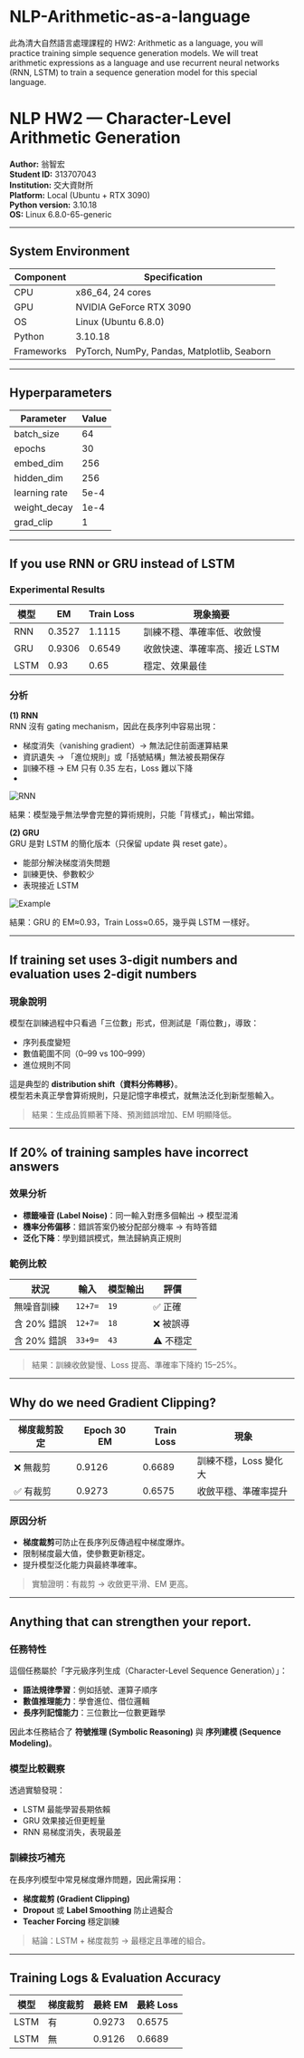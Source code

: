 # NLP-Arithmetic-as-a-language
此為清大自然語言處理課程的 HW2: Arithmetic as a language, you will practice training simple sequence generation models. We will treat arithmetic expressions as a language and use recurrent neural networks (RNN, LSTM) to train a sequence generation model for this special language. 

# NLP HW2 — Character-Level Arithmetic Generation  
**Author:** 翁智宏  
**Student ID:** 313707043  
**Institution:** 交大資財所  
**Platform:** Local (Ubuntu + RTX 3090)  
**Python version:** 3.10.18  
**OS:** Linux 6.8.0-65-generic  

---

## System Environment  
| Component | Specification |
|------------|---------------|
| CPU | x86_64, 24 cores |
| GPU | NVIDIA GeForce RTX 3090 |
| OS | Linux (Ubuntu 6.8.0) |
| Python | 3.10.18 |
| Frameworks | PyTorch, NumPy, Pandas, Matplotlib, Seaborn |

---

## Hyperparameters 

| Parameter | Value |
|------------|--------|
| batch_size | 64 |
| epochs | 30 |
| embed_dim | 256 |
| hidden_dim | 256 |
| learning rate | 5e-4 |
| weight_decay | 1e-4 |
| grad_clip | 1 |

---

## If you use RNN or GRU instead of LSTM 

### Experimental Results

| 模型 | EM | Train Loss | 現象摘要 |
|------|----|-------------|-----------|
| RNN | 0.3527 | 1.1115 | 訓練不穩、準確率低、收斂慢 |
| GRU | 0.9306 | 0.6549 | 收斂快速、準確率高、接近 LSTM |
| LSTM | 0.93 | 0.65 | 穩定、效果最佳 |

### 分析  
**(1) RNN**  
RNN 沒有 gating mechanism，因此在長序列中容易出現：  
- 梯度消失（vanishing gradient）→ 無法記住前面運算結果  
- 資訊遺失 → 「進位規則」或「括號結構」無法被長期保存  
- 訓練不穩 → EM 只有 0.35 左右，Loss 難以下降
- 
![RNN](fig/RNN_training_curve.png)

結果：模型幾乎無法學會完整的算術規則，只能「背樣式」，輸出常錯。  

**(2) GRU**  
GRU 是對 LSTM 的簡化版本（只保留 update 與 reset gate）。  
- 能部分解決梯度消失問題  
- 訓練更快、參數較少  
- 表現接近 LSTM  

![Example](fig/GRU_training_curve.png)

結果：GRU 的 EM≈0.93，Train Loss≈0.65，幾乎與 LSTM 一樣好。  

---

## If training set uses 3-digit numbers and evaluation uses 2-digit numbers 

### 現象說明
模型在訓練過程中只看過「三位數」形式，但測試是「兩位數」，導致：
- 序列長度變短  
- 數值範圍不同（0–99 vs 100–999）  
- 進位規則不同  

這是典型的 **distribution shift（資料分佈轉移）**。  
模型若未真正學會算術規則，只是記憶字串模式，就無法泛化到新型態輸入。  

> 結果：生成品質顯著下降、預測錯誤增加、EM 明顯降低。  

---

## If 20% of training samples have incorrect answers 

### 效果分析
- **標籤噪音 (Label Noise)**：同一輸入對應多個輸出 → 模型混淆  
- **機率分佈偏移**：錯誤答案仍被分配部分機率 → 有時答錯  
- **泛化下降**：學到錯誤模式，無法歸納真正規則  

### 範例比較

| 狀況 | 輸入 | 模型輸出 | 評價 |
|------|--------|------------|--------|
| 無噪音訓練 | `12+7=` | `19` | ✅ 正確 |
| 含 20% 錯誤 | `12+7=` | `18` | ❌ 被誤導 |
| 含 20% 錯誤 | `33+9=` | `43` | ⚠️ 不穩定 |

> 結果：訓練收斂變慢、Loss 提高、準確率下降約 15–25%。  

---

## Why do we need Gradient Clipping? 

| 梯度裁剪設定 | Epoch 30 EM | Train Loss | 現象 |
|---------------|-------------|-------------|--------|
| ❌ 無裁剪 | 0.9126 | 0.6689 | 訓練不穩，Loss 變化大 |
| ✅ 有裁剪 | 0.9273 | 0.6575 | 收斂平穩、準確率提升 |

### 原因分析
- **梯度裁剪**可防止在長序列反傳過程中梯度爆炸。  
- 限制梯度最大值，使參數更新穩定。  
- 提升模型泛化能力與最終準確率。  

> 實驗證明：有裁剪 → 收斂更平滑、EM 更高。

---

## Anything that can strengthen your report. 

### 任務特性
這個任務屬於「字元級序列生成（Character-Level Sequence Generation）」：
- **語法規律學習**：例如括號、運算子順序  
- **數值推理能力**：學會進位、借位邏輯  
- **長序列記憶能力**：三位數比一位數更難學  

因此本任務結合了 **符號推理 (Symbolic Reasoning)** 與 **序列建模 (Sequence Modeling)**。  

### 模型比較觀察
透過實驗發現：
- LSTM 最能學習長期依賴  
- GRU 效果接近但更輕量  
- RNN 易梯度消失，表現最差  

### 訓練技巧補充
在長序列模型中常見梯度爆炸問題，因此需採用：
- **梯度裁剪 (Gradient Clipping)**  
- **Dropout** 或 **Label Smoothing** 防止過擬合  
- **Teacher Forcing** 穩定訓練  

> 結論：LSTM + 梯度裁剪 → 最穩定且準確的組合。

---

## Training Logs & Evaluation Accuracy 

| 模型 | 梯度裁剪 | 最終 EM | 最終 Loss |
|------|------------|----------|------------|
| LSTM | 有 | 0.9273 | 0.6575 |
| LSTM | 無 | 0.9126 | 0.6689 |


